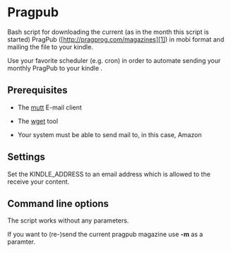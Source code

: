 Pragpub
=======

Bash script for downloading the current (as in the month this script is started)
PragPub ([http://pragprog.com/magazines][1]) in mobi format and mailing the file
to your kindle.

Use your favorite scheduler (e.g. cron) in order to automate sending your
monthly PragPub to your kindle .



Prerequisites
-------------

-   The [mutt][2] E-mail client

[2]: <http://www.mutt.org>

-   The [wget][3] tool

[3]: <http://www.gnu.org/software/wget/>

-   Your system must be able to send mail to, in this case, Amazon



Settings
--------

Set the KINDLE_ADDRESS to an email address which is allowed to the receive your
content.



Command line options
--------------------

The script works without any parameters.

If you want to (re-)send the current pragpub magazine use **-m** as a paramter.

[1]: <http://pragprog.com/magazines>
